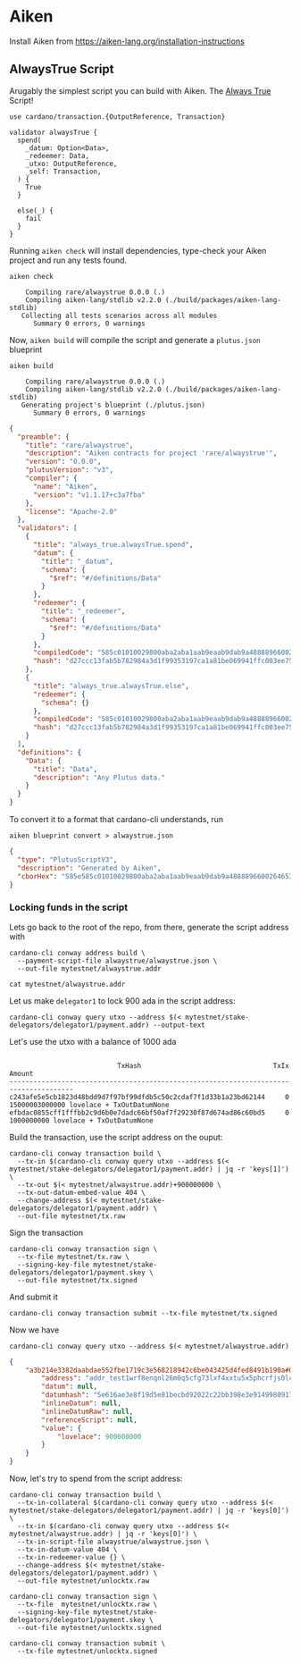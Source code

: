 # Aiken

Install Aiken from https://aiken-lang.org/installation-instructions

## AlwaysTrue Script

Arugably the simplest script you can build with Aiken. The [Always True](../alwaystrue/validators/always-true.ak) Script!


```aiken
use cardano/transaction.{OutputReference, Transaction}

validator alwaysTrue {
  spend(
    _datum: Option<Data>,
    _redeemer: Data,
    _utxo: OutputReference,
    _self: Transaction,
  ) {
    True
  }

  else(_) {
    fail
  }
}
```

Running `aiken check` will install dependencies, type-check your Aiken project and run any tests found.

```shell
aiken check
```
```shell
    Compiling rare/alwaystrue 0.0.0 (.)
    Compiling aiken-lang/stdlib v2.2.0 (./build/packages/aiken-lang-stdlib)
   Collecting all tests scenarios across all modules
      Summary 0 errors, 0 warnings
```

Now, `aiken build` will compile the script and generate a `plutus.json` blueprint
```shell
aiken build
```

```
    Compiling rare/alwaystrue 0.0.0 (.)
    Compiling aiken-lang/stdlib v2.2.0 (./build/packages/aiken-lang-stdlib)
   Generating project's blueprint (./plutus.json)
      Summary 0 errors, 0 warnings
```

```plutus.json
{
  "preamble": {
    "title": "rare/alwaystrue",
    "description": "Aiken contracts for project 'rare/alwaystrue'",
    "version": "0.0.0",
    "plutusVersion": "v3",
    "compiler": {
      "name": "Aiken",
      "version": "v1.1.17+c3a7fba"
    },
    "license": "Apache-2.0"
  },
  "validators": [
    {
      "title": "always_true.alwaysTrue.spend",
      "datum": {
        "title": "_datum",
        "schema": {
          "$ref": "#/definitions/Data"
        }
      },
      "redeemer": {
        "title": "_redeemer",
        "schema": {
          "$ref": "#/definitions/Data"
        }
      },
      "compiledCode": "585c01010029800aba2aba1aab9eaab9dab9a4888896600264653001300600198031803800cc0180092225980099b8748008c01cdd500144c8cc892898050009805180580098041baa0028b200c180300098019baa0068a4d13656400401",
      "hash": "d27ccc13fab5b782984a3d1f99353197ca1a81be069941ffc003ee75"
    },
    {
      "title": "always_true.alwaysTrue.else",
      "redeemer": {
        "schema": {}
      },
      "compiledCode": "585c01010029800aba2aba1aab9eaab9dab9a4888896600264653001300600198031803800cc0180092225980099b8748008c01cdd500144c8cc892898050009805180580098041baa0028b200c180300098019baa0068a4d13656400401",
      "hash": "d27ccc13fab5b782984a3d1f99353197ca1a81be069941ffc003ee75"
    }
  ],
  "definitions": {
    "Data": {
      "title": "Data",
      "description": "Any Plutus data."
    }
  }
}
```

To convert it to a format that cardano-cli understands, run 

```shell
aiken blueprint convert > alwaystrue.json
```
```alwaystrue.json
{
  "type": "PlutusScriptV3",
  "description": "Generated by Aiken",
  "cborHex": "585e585c01010029800aba2aba1aab9eaab9dab9a4888896600264653001300600198031803800cc0180092225980099b8748008c01cdd500144c8cc892898050009805180580098041baa0028b200c180300098019baa0068a4d13656400401"
}
```

### Locking funds in the script

Lets go back to the root of the repo, from there, generate the script address with

```shell
cardano-cli conway address build \
  --payment-script-file alwaystrue/alwaystrue.json \
  --out-file mytestnet/alwaystrue.addr
```

```shell
cat mytestnet/alwaystrue.addr
```

Let us make `delegator1` to lock 900 ada in the script address:

```shell
cardano-cli conway query utxo --address $(< mytestnet/stake-delegators/delegator1/payment.addr) --output-text
```

Let's use the utxo with a balance of 1000 ada
```shell

                           TxHash                                 TxIx        Amount
--------------------------------------------------------------------------------------
c243afe5e5cb1823d48bdd9d7f97bf99dfdb5c50c2cdaf7f1d33b1a23bd62144     0        15000003000000 lovelace + TxOutDatumNone
efbdac0855cff1fffbb2c9d6b0e7dadc66bf50af7f29230f87d674ad86c60bd5     0        1000000000 lovelace + TxOutDatumNone
```

Build the transaction, use the script address on the ouput:
```shell
cardano-cli conway transaction build \
  --tx-in $(cardano-cli conway query utxo --address $(< mytestnet/stake-delegators/delegator1/payment.addr) | jq -r 'keys[1]') \
  --tx-out $(< mytestnet/alwaystrue.addr)+900000000 \
  --tx-out-datum-embed-value 404 \
  --change-address $(< mytestnet/stake-delegators/delegator1/payment.addr) \
  --out-file mytestnet/tx.raw
```
Sign the transaction

```shell
cardano-cli conway transaction sign \
  --tx-file mytestnet/tx.raw \
  --signing-key-file mytestnet/stake-delegators/delegator1/payment.skey \
  --out-file mytestnet/tx.signed 
```

And submit it

```shell
cardano-cli conway transaction submit --tx-file mytestnet/tx.signed
```

Now we have 

```shell
cardano-cli conway query utxo --address $(< mytestnet/alwaystrue.addr) 
```
```json
{
    "a3b214e3382daabdae552fbe1719c3e568218942c6be043425d4fed8491b190a#0": {
        "address": "addr_test1wrf8enqnl26m0q5cfg73lxf4xxtu5x5phcrfjs0lcqp7uagh2hm3k",
        "datum": null,
        "datumhash": "5e616ae3e8f19d5e81becbd92022c22bb398e3e91499809173c61cb0d69aea92",
        "inlineDatum": null,
        "inlineDatumRaw": null,
        "referenceScript": null,
        "value": {
            "lovelace": 900000000
        }
    }
}
```
Now, let's try to spend from the script address:

```shell
cardano-cli conway transaction build \
  --tx-in-collateral $(cardano-cli conway query utxo --address $(< mytestnet/stake-delegators/delegator1/payment.addr) | jq -r 'keys[0]') \
  --tx-in $(cardano-cli conway query utxo --address $(< mytestnet/alwaystrue.addr) | jq -r 'keys[0]') \
  --tx-in-script-file alwaystrue/alwaystrue.json \
  --tx-in-datum-value 404 \
  --tx-in-redeemer-value {} \
  --change-address $(< mytestnet/stake-delegators/delegator1/payment.addr) \
  --out-file mytestnet/unlocktx.raw
```

```shell
cardano-cli conway transaction sign \
  --tx-file  mytestnet/unlocktx.raw \
  --signing-key-file mytestnet/stake-delegators/delegator1/payment.skey \
  --out-file mytestnet/unlocktx.signed
```
```shell
cardano-cli conway transaction submit \
  --tx-file mytestnet/unlocktx.signed
```




